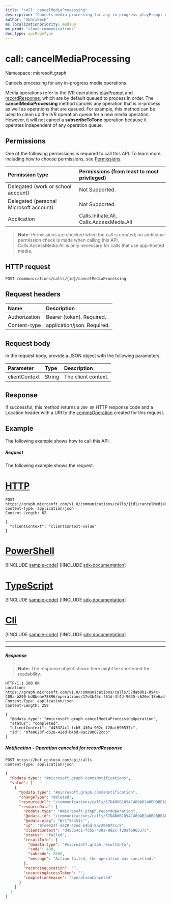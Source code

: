 ```yaml
---
title: "call: cancelMediaProcessing"
description: "Cancels media processing for any in-progress playPrompt or recordResponse operations."
author: "mkhribech"
ms.localizationpriority: medium
ms.prod: "cloud-communications"
doc_type: apiPageType
---
```


# call: cancelMediaProcessing

Namespace: microsoft.graph

Cancels processing for any in-progress media operations.

Media operations refer to the IVR operations [playPrompt](./call-playprompt.md) and [recordResponse](./call-record.md), which are by default queued to process in order. The **cancelMediaProcessing** method cancels any operation that is in-process as well as operations that are queued. For example, this method can be used to clean up the IVR operation queue for a new media operation. However, it will not cancel a **subscribeToTone** operation because it operates independent of any operation queue.

## Permissions

One of the following permissions is required to call this API. To learn more, including how to choose permissions, see [Permissions](/graph/permissions-reference).

| Permission type                        | Permissions (from least to most privileged) |
| :------------------------------------- | :------------------------------------------ |
| Delegated (work or school account)     | Not Supported.                              |
| Delegated (personal Microsoft account) | Not Supported.                              |
| Application                            | Calls.Initiate.All, Calls.AccessMedia.All |

> **Note:** Permissions are checked when the call is created; no additional permission check is made when calling this API. Calls.AccessMedia.All is only necessary for calls that use app-hosted media.

## HTTP request
<!-- { "blockType": "ignored" } -->
```http
POST /communications/calls/{id}/cancelMediaProcessing
```

## Request headers

| Name          | Description                 |
| :------------ | :-------------------------- |
| Authorization | Bearer {token}. Required.   |
| Content-type  | application/json. Required. |

## Request body

In the request body, provide a JSON object with the following parameters.

| Parameter     | Type   | Description         |
| :------------ | :----- | :------------------ |
| clientContext | String | The client context. |

## Response

If successful, this method returns a `200 OK` HTTP response code and a Location header with a URI to the [commsOperation](../resources/commsoperation.md) created for this request.

## Example

The following example shows how to call this API.

##### Request

The following example shows the request.


# [HTTP](#tab/http)
<!-- {
  "blockType": "request",
  "name": "call-cancelMediaProcessing"
}-->

```http
POST https://graph.microsoft.com/v1.0/communications/calls/{id}/cancelMediaProcessing
Content-Type: application/json
Content-Length: 62

{
  "clientContext": "clientContext-value"
}
```

# [PowerShell](#tab/powershell)
[!INCLUDE [sample-code](../includes/snippets/powershell/call-cancelmediaprocessing-powershell-snippets.md)]
[!INCLUDE [sdk-documentation](../includes/snippets/snippets-sdk-documentation-link.md)]

# [TypeScript](#tab/typescript)
[!INCLUDE [sample-code](../includes/snippets/typescript/call-cancelmediaprocessing-typescript-snippets.md)]
[!INCLUDE [sdk-documentation](../includes/snippets/snippets-sdk-documentation-link.md)]

# [Cli](#tab/cli)
[!INCLUDE [sample-code](../includes/snippets/cli/call-cancelmediaprocessing-cli-snippets.md)]
[!INCLUDE [sdk-documentation](../includes/snippets/snippets-sdk-documentation-link.md)]

---

---

##### Response

> **Note:** The response object shown here might be shortened for readability.

<!-- {
  "blockType": "response",
  "truncated": true,
  "@odata.type": "microsoft.graph.cancelMediaProcessingOperation"
} -->

```http
HTTP/1.1 200 OK
Location: https://graph.microsoft.com/v1.0/communications/calls/57dab8b1-894c-409a-b240-bd8beae78896/operations/17e3b46c-f61d-4f4d-9635-c626ef18e6ad
Content-Type: application/json
Content-Length: 259

{
  "@odata.type": "#microsoft.graph.cancelMediaProcessingOperation",
  "status": "completed",
  "clientContext": "d45324c1-fcb5-430a-902c-f20af696537c",
  "id": "0fe0623f-d628-42ed-b4bd-8ac290072cc5"
}
```

##### Notification - Operation canceled for recordResponse

```http
POST https://bot.contoso.com/api/calls
Content-Type: application/json
```

<!-- {
  "blockType": "example",
  "@odata.type": "microsoft.graph.commsNotifications"
}-->

```json
{
  "@odata.type": "#microsoft.graph.commsNotifications",
  "value": [
    {
      "@odata.type": "#microsoft.graph.commsNotification",
      "changeType": "deleted",
      "resourceUrl": "/communications/calls/57DAB8B1894C409AB240BD8BEAE78896/operations/0FE0623FD62842EDB4BD8AC290072CC5",
      "resourceData": {
        "@odata.type": "#microsoft.graph.recordOperation",
        "@odata.id": "/communications/calls/57DAB8B1894C409AB240BD8BEAE78896/operations/0FE0623FD62842EDB4BD8AC290072CC5",
        "@odata.etag": "W/\"54451\"",
        "id": "0fe0623f-d628-42ed-b4bd-8ac290072cc5",
        "clientContext": "d45324c1-fcb5-430a-902c-f20af696537c",
        "status": "failed",
        "resultInfo": {
          "@odata.type": "#microsoft.graph.resultInfo",
          "code": 400,
          "subcode": 8508,
          "message": "Action failed, the operation was cancelled."
        },
        "recordingLocation": "",
        "recordingAccessToken": "",
        "completionReason": "operationCanceled"
      }
    }
  ]
}
```

<!-- uuid: 8fcb5dbc-d5aa-4681-8e31-b001d5168d79
2015-10-25 14:57:30 UTC -->
<!--
{
  "type": "#page.annotation",
  "description": "call: cancelMediaProcessing",
  "keywords": "",
  "section": "documentation",
  "tocPath": "",
  "suppressions": [
  ]
}
-->

